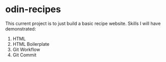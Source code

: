 # odin-recipes

This current project is to just build a basic recipe website.
Skills I will have demonstrated:
1. HTML
2. HTML Boilerplate
3. Git Workflow
4. Git Commit
